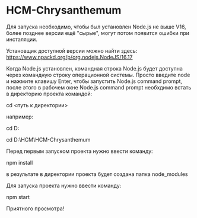 # HCM-Chrysanthemum

Для запуска необходимо, чтобы был установлен Node.js не выше V16, более позднее версии ещё "сырые", могут потом появится ошибки при инсталяции.

Установщик доступной версии можно найти здесь:
https://www.npackd.org/p/org.nodejs.NodeJS/16.17

Когда Node.js установлен, командная строка Node.js будет доступна через командную строку операционной системы. Просто введите node и нажмите клавишу Enter, чтобы запустить Node.js command prompt, после этого в рабочем окне Node.js command prompt необхдимо встать в директорию проекта командой:

cd <путь к директории>

например:

cd D:

cd D:\HCM\HCM-Chrysanthemum

Перед первым запуском проекта нужно ввести команду:

npm install

в результате в директории проекта будет создана папка node_modules

Для запуска проекта нужно ввести команду:

npm start

Приятного просмотра!
